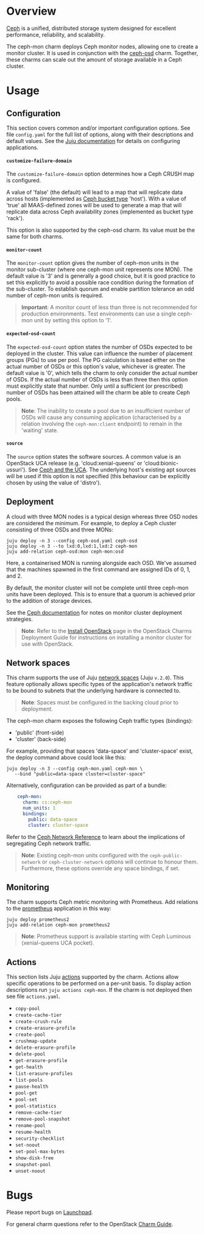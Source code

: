 # Overview

[Ceph][ceph-upstream] is a unified, distributed storage system designed for
excellent performance, reliability, and scalability.

The ceph-mon charm deploys Ceph monitor nodes, allowing one to create a monitor
cluster. It is used in conjunction with the [ceph-osd][ceph-osd-charm] charm.
Together, these charms can scale out the amount of storage available in a Ceph
cluster.

# Usage

## Configuration

This section covers common and/or important configuration options. See file
`config.yaml` for the full list of options, along with their descriptions and
default values. See the [Juju documentation][juju-docs-config-apps] for details
on configuring applications.

#### `customize-failure-domain`

The `customize-failure-domain` option determines how a Ceph CRUSH map is
configured.

A value of 'false' (the default) will lead to a map that will replicate data
across hosts (implemented as [Ceph bucket type][upstream-ceph-buckets] 'host').
With a value of 'true' all MAAS-defined zones will be used to generate a map
that will replicate data across Ceph availability zones (implemented as bucket
type 'rack').

This option is also supported by the ceph-osd charm. Its value must be the same
for both charms.

#### `monitor-count`

The `monitor-count` option gives the number of ceph-mon units in the monitor
sub-cluster (where one ceph-mon unit represents one MON). The default value is
'3' and is generally a good choice, but it is good practice to set this
explicitly to avoid a possible race condition during the formation of the
sub-cluster. To establish quorum and enable partition tolerance an odd number
of ceph-mon units is required.

> **Important**: A monitor count of less than three is not recommended for
  production environments. Test environments can use a single ceph-mon unit by
  setting this option to '1'.

#### `expected-osd-count`

The `expected-osd-count` option states the number of OSDs expected to be
deployed in the cluster. This value can influence the number of placement
groups (PGs) to use per pool. The PG calculation is based either on the actual
number of OSDs or this option's value, whichever is greater. The default value
is '0', which tells the charm to only consider the actual number of OSDs. If
the actual number of OSDs is less than three then this option must explicitly
state that number. Only until a sufficient (or prescribed) number of OSDs has
been attained will the charm be able to create Ceph pools.

> **Note**: The inability to create a pool due to an insufficient number of
  OSDs will cause any consuming application (characterised by a relation
  involving the `ceph-mon:client` endpoint) to remain in the 'waiting' state.

#### `source`

The `source` option states the software sources. A common value is an OpenStack
UCA release (e.g. 'cloud:xenial-queens' or 'cloud:bionic-ussuri'). See [Ceph
and the UCA][cloud-archive-ceph]. The underlying host's existing apt sources
will be used if this option is not specified (this behaviour can be explicitly
chosen by using the value of 'distro').

## Deployment

A cloud with three MON nodes is a typical design whereas three OSD nodes are
considered the minimum. For example, to deploy a Ceph cluster consisting of
three OSDs and three MONs:

    juju deploy -n 3 --config ceph-osd.yaml ceph-osd
    juju deploy -n 3 --to lxd:0,lxd:1,lxd:2 ceph-mon
    juju add-relation ceph-osd:mon ceph-mon:osd

Here, a containerised MON is running alongside each OSD. We've assumed that the
machines spawned in the first command are assigned IDs of 0, 1, and 2.

By default, the monitor cluster will not be complete until three ceph-mon units
have been deployed. This is to ensure that a quorum is achieved prior to the
addition of storage devices.

See the [Ceph documentation][ceph-docs-monitors] for notes on monitor cluster
deployment strategies.

> **Note**: Refer to the [Install OpenStack][cdg-install-openstack] page in the
  OpenStack Charms Deployment Guide for instructions on installing a monitor
  cluster for use with OpenStack.

## Network spaces

This charm supports the use of Juju [network spaces][juju-docs-spaces] (Juju
`v.2.0`). This feature optionally allows specific types of the application's
network traffic to be bound to subnets that the underlying hardware is
connected to.

> **Note**: Spaces must be configured in the backing cloud prior to deployment.

The ceph-mon charm exposes the following Ceph traffic types (bindings):

* 'public' (front-side)
* 'cluster' (back-side)

For example, providing that spaces 'data-space' and 'cluster-space' exist, the
deploy command above could look like this:

    juju deploy -n 3 --config ceph-mon.yaml ceph-mon \
       --bind "public=data-space cluster=cluster-space"

Alternatively, configuration can be provided as part of a bundle:

```yaml
    ceph-mon:
      charm: cs:ceph-mon
      num_units: 1
      bindings:
        public: data-space
        cluster: cluster-space
```

Refer to the [Ceph Network Reference][ceph-docs-network-ref] to learn about the
implications of segregating Ceph network traffic.

> **Note**: Existing ceph-mon units configured with the `ceph-public-network`
  or `ceph-cluster-network` options will continue to honour them. Furthermore,
  these options override any space bindings, if set.

## Monitoring

The charm supports Ceph metric monitoring with Prometheus. Add relations to the
[prometheus][prometheus-charm] application in this way:

    juju deploy prometheus2
    juju add-relation ceph-mon prometheus2

> **Note**: Prometheus support is available starting with Ceph Luminous
  (xenial-queens UCA pocket).

## Actions

This section lists Juju [actions][juju-docs-actions] supported by the charm.
Actions allow specific operations to be performed on a per-unit basis. To
display action descriptions run `juju actions ceph-mon`. If the charm is not
deployed then see file `actions.yaml`.

* `copy-pool`
* `create-cache-tier`
* `create-crush-rule`
* `create-erasure-profile`
* `create-pool`
* `crushmap-update`
* `delete-erasure-profile`
* `delete-pool`
* `get-erasure-profile`
* `get-health`
* `list-erasure-profiles`
* `list-pools`
* `pause-health`
* `pool-get`
* `pool-set`
* `pool-statistics`
* `remove-cache-tier`
* `remove-pool-snapshot`
* `rename-pool`
* `resume-health`
* `security-checklist`
* `set-noout`
* `set-pool-max-bytes`
* `show-disk-free`
* `snapshot-pool`
* `unset-noout`

# Bugs

Please report bugs on [Launchpad][lp-bugs-charm-ceph-mon].

For general charm questions refer to the OpenStack [Charm Guide][cg].

<!-- LINKS -->

[ceph-upstream]: https://ceph.io
[cg]: https://docs.openstack.org/charm-guide
[ceph-osd-charm]: https://jaas.ai/ceph-osd
[juju-docs-actions]: https://jaas.ai/docs/actions
[juju-docs-spaces]: https://jaas.ai/docs/spaces
[juju-docs-config-apps]: https://juju.is/docs/configuring-applications
[ceph-docs-network-ref]: http://docs.ceph.com/docs/master/rados/configuration/network-config-ref
[ceph-docs-monitors]: https://docs.ceph.com/docs/master/dev/mon-bootstrap
[lp-bugs-charm-ceph-mon]: https://bugs.launchpad.net/charm-ceph-mon/+filebug
[cdg-install-openstack]: https://docs.openstack.org/project-deploy-guide/charm-deployment-guide/latest/install-openstack.html
[prometheus-charm]: https://jaas.ai/prometheus2
[cloud-archive-ceph]: https://wiki.ubuntu.com/OpenStack/CloudArchive#Ceph_and_the_UCA
[upstream-ceph-buckets]: https://docs.ceph.com/docs/master/rados/operations/crush-map/#types-and-buckets
